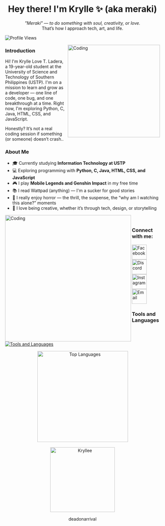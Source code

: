 <h1 align="center">Hey there! I'm Krylle ✨ (aka meraki)</h1>

<p align="center">
  <em>"Meraki" — to do something with soul, creativity, or love.</em><br>
  That’s how I approach tech, art, and life.
</p>

<p align="left">
  <img src="https://komarev.com/ghpvc/?username=kryllee&label=Profile%20views&color=0e75b6&style=flat" alt="Profile Views" />
</p>
<img align="right" alt="Coding" width="300"  src="https://github.com/user-attachments/assets/df0e680a-8a31-4601-ba72-d08b4b866daf">
<h3>Introduction</h3>
<p align="left">
  Hi! I'm Krylle Love T. Ladera, a 19-year-old student at the University of Science and Technology of Southern Philippines (USTP). I'm on a mission to learn and grow as a developer — one line of code, one bug, and one breakthrough at a time. Right now, I'm exploring Python, C, Java, HTML, CSS, and JavaScript.

Honestly? It’s not a real coding session if something (or someone) doesn’t crash..
</p>

<h3>About Me</h3>

- 🎓 Currently studying **Information Technology at USTP**
- 💻 Exploring programming with **Python, C, Java, HTML, CSS, and JavaScript**
- 🎮 I play **Mobile Legends and Genshin Impact** in my free time
- 📚 I read Wattpad (anything) — I'm a sucker for good stories 
- 👻 I really enjoy horror — the thrill, the suspense, the “why am I watching this alone?” moments
- 🎨 I love being creative, whether it’s through tech, design, or storytelling

<img align="left" alt="Coding" width="410" src="https://github.com/user-attachments/assets/2ddb8575-8ca3-4ced-9070-acd1bb800131">

<!--<h3>Projects</h3>
<ul>
  <li>🕒 <a href="https://ageclock.vercel.app/">Live Age Clock</a> - A web-based tool that calculates and displays your age in real-time, providing precision down to eight decimal places based on your birthdate input.</li>
</ul> -->
</br>
<h3 align="left">Connect with me:</h3>
  <a href="https://www.facebook.com/Krylletot" target="_blank"><img align="center" src="https://raw.githubusercontent.com/rahuldkjain/github-profile-readme-generator/master/src/images/icons/Social/facebook.svg" alt="Facebook" height="48" width="48" /></a>
  <a href="https://discord.gg/74jFFFgjNT" target="_blank"><img align="center" src="https://raw.githubusercontent.com/rahuldkjain/github-profile-readme-generator/master/src/images/icons/Social/discord.svg" alt="Discord" height="48" width="48" /></a>
  <a href="https://www.instagram.com/luvkryllee/" target="_blank"><img align="center" src="https://raw.githubusercontent.com/rahuldkjain/github-profile-readme-generator/master/src/images/icons/Social/instagram.svg" alt="Instagram" height="48" width="48" /></a>
  <a href="mailto:k.laderaaa@gmail.com" target="_blank">
  <img align="center" src="https://github.com/user-attachments/assets/21cc4f46-0888-4bab-a064-bf0c69915819" alt="Email" height="48" width="48" /></a>

</p>


<h3>Tools and Languages</h3>
<p>
  <a href="https://skillicons.dev">
    <img src="https://skillicons.dev/icons?i=c,python,java,html,vscode,figma&perline=7" alt="Tools and Languages"/>
  </a>
</p>

<div align="center">
  <img height="295px" src="https://github-readme-stats.vercel.app/api/top-langs?username=Kryllee&show_icons=true&locale=en&layout=compact" alt="Top Languages"/>
</div>
</br>
<div align="center">
    <img height="210px" src="https://github-readme-streak-stats.herokuapp.com/?user=Kryllee&" alt="Kryllee"/>
</div>

<p align="center">deadonarrival</p>



